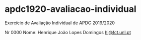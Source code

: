 # apdc1920-avaliacao-individual
Exercício de Avaliação Individual de APDC 2019/2020

Nr 0000 Nome: Henrique João Lopes Domingos
hj@fct.unl.pt
